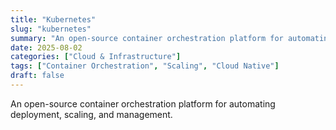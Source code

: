 ```yaml
---
title: "Kubernetes"
slug: "kubernetes"
summary: "An open-source container orchestration platform for automating deployment, scaling, and management."
date: 2025-08-02
categories: ["Cloud & Infrastructure"]
tags: ["Container Orchestration", "Scaling", "Cloud Native"]
draft: false
---
```


An open-source container orchestration platform for automating deployment, scaling, and management.
